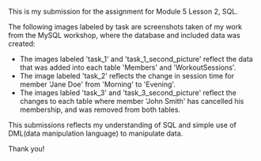 This is my submission for the assignment for Module 5 Lesson 2, SQL. 

The following images labeled by task are screenshots taken of my work from the MySQL workshop, where the database and included data was created:
- The images labeled 'task_1' and 'task_1_second_picture' reflect the data that was added into each table 'Members' and 'WorkoutSessions'.
- The image labeled 'task_2' reflects the change in session time for member 'Jane Doe' from 'Morning' to 'Evening'.
- The images labled 'task_3' and 'task_3_second_picture' reflect the changes to each table where member 'John Smith' has cancelled his membership, and was removed from both tables.

This submissions reflects my understanding of SQL and simple use of DML(data manipulation language) to manipulate data. 

Thank you! 